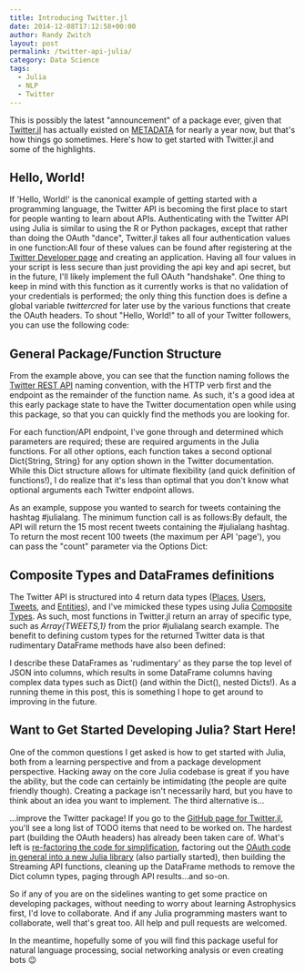 ```yaml
---
title: Introducing Twitter.jl
date: 2014-12-08T17:12:58+00:00
author: Randy Zwitch
layout: post
permalink: /twitter-api-julia/
category: Data Science
tags:
  - Julia
  - NLP
  - Twitter
---
```

This is possibly the latest "announcement" of a package ever, given that <a title="Twitter API Julia client" href="https://github.com/randyzwitch/Twitter.jl" target="_blank">Twitter.jl</a> has actually existed on [METADATA](https://github.com/JuliaLang/METADATA.jl "Julia METADATA") for nearly a year now, but that's how things go sometimes. Here's how to get started with Twitter.jl and some of the highlights.

## Hello, World!

If 'Hello, World!' is the canonical example of getting started with a programming language, the Twitter API is becoming the first place to start for people wanting to learn about APIs. Authenticating with the Twitter API using Julia is similar to using the R or Python packages, except that rather than doing the OAuth "dance", Twitter.jl takes all four authentication values in one function:All four of these values can be found after registering at the <a title="Twitter Dev" href="https://dev.twitter.com/" target="_blank">Twitter Developer page</a> and creating an application. Having all four values in your script is less secure than just providing the api key and api secret, but in the future, I'll likely implement the full OAuth "handshake". One thing to keep in mind with this function as it currently works is that no validation of your credentials is performed; the only thing this function does is define a global variable _twittercred_ for later use by the various functions that create the OAuth headers. To shout "Hello, World!" to all of your Twitter followers, you can use the following code:





## General Package/Function Structure

From the example above, you can see that the function naming follows the <a title="Twitter REST API documentation" href="https://dev.twitter.com/rest/public" target="_blank">Twitter REST API</a> naming convention, with the HTTP verb first and the endpoint as the remainder of the function name. As such, it's a good idea at this early package state to have the Twitter documentation open while using this package, so that you can quickly find the methods you are looking for.

For each function/API endpoint, I've gone through and determined which parameters are required; these are required arguments in the Julia functions. For all other options, each function takes a second optional Dict{String, String} for any option shown in the Twitter documentation. While this Dict structure allows for ultimate flexibility (and quick definition of functions!), I do realize that it's less than optimal that you don't know what optional arguments each Twitter endpoint allows.

As an example, suppose you wanted to search for tweets containing the hashtag #julialang. The minimum function call is as follows:By default, the API will return the 15 most recent tweets containing the #julialang hashtag. To return the most recent 100 tweets (the maximum per API 'page'), you can pass the "count" parameter via the Options Dict:

## Composite Types and DataFrames definitions

The Twitter API is structured into 4 return data types (<a title="Twitter API Places data type" href="https://dev.twitter.com/overview/api/places" target="_blank">Places</a>, <a title="Twitter API Users type" href="https://dev.twitter.com/overview/api/users" target="_blank">Users</a>, <a title="Twitter API Tweets type" href="https://dev.twitter.com/overview/api/tweets" target="_blank">Tweets</a>, and <a title="Twitter API Entities type" href="https://dev.twitter.com/overview/api/entities" target="_blank">Entities</a>), and I've mimicked these types using Julia <a title="Julia Composite Types" href="http://julia.readthedocs.org/en/latest/manual/types/#composite-types" target="_blank">Composite Types</a>. As such, most functions in Twitter.jl return an array of specific type, such as _Array{TWEETS,1}_ from the prior #julialang search example. The benefit to defining custom types for the returned Twitter data is that rudimentary DataFrame methods have also been defined:

I describe these DataFrames as 'rudimentary' as they parse the top level of JSON into columns, which results in some DataFrame columns having complex data types such as Dict() (and within the Dict(), nested Dicts!). As a running theme in this post, this is something I hope to get around to improving in the future.

## Want to Get Started Developing Julia? Start Here!

One of the common questions I get asked is how to get started with Julia, both from a learning perspective and from a package development perspective. Hacking away on the core Julia codebase is great if you have the ability, but the code can certainly be intimidating (the people are quite friendly though). Creating a package isn't necessarily hard, but you have to think about an idea you want to implement. The third alternative is...

...improve the Twitter package! If you go to the <a title="Twitter.jl GitHub Julia" href="https://github.com/randyzwitch/Twitter.jl" target="_blank">GitHub page for Twitter.jl</a>, you'll see a long list of TODO items that need to be worked on. The hardest part (building the OAuth headers) has already been taken care of. What's left is <a title="Code Refactoring Using Metaprogramming" href="http://randyzwitch.com/julia-metaprogramming-refactoring/" target="_blank">re-factoring the code for simplification</a>, factoring out the <a title="OAuth in Julia" href="https://github.com/randyzwitch/OAuth.jl" target="_blank">OAuth code in general into a new Julia library</a> (also partially started), then building the Streaming API functions, cleaning up the DataFrame methods to remove the Dict column types, paging through API results...and so-on.

So if any of you are on the sidelines wanting to get some practice on developing packages, without needing to worry about learning Astrophysics first, I'd love to collaborate. And if any Julia programming masters want to collaborate, well that's great too. All help and pull requests are welcomed.

In the meantime, hopefully some of you will find this package useful for natural language processing, social networking analysis or even creating bots 😉

&nbsp;
